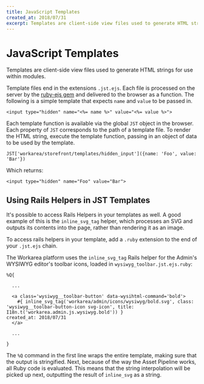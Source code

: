 ```yaml
---
title: JavaScript Templates
created_at: 2018/07/31
excerpt: Templates are client-side view files used to generate HTML strings for use within modules.
---
```


# JavaScript Templates

Templates are client-side view files used to generate HTML strings for use within modules.

Template files end in the extensions `.jst.ejs`. Each file is processed on the server by the [ruby-ejs gem](https://github.com/sstephenson/ruby-ejs) and delivered to the browser as a function. The following is a simple template that expects `name` and `value` to be passed in.

```
<input type="hidden" name="<%= name %>" value="<%= value %>">
```

Each template function is available via the global `JST` object in the browser. Each property of `JST` corresponds to the path of a template file. To render the HTML string, execute the template function, passing in an object of data to be used by the template.

```
JST['workarea/storefront/templates/hidden_input']({name: 'Foo', value: 'Bar'})
```

Which returns:

```
<input type="hidden" name="Foo" value="Bar">
```

## Using Rails Helpers in JST Templates

It's possible to access Rails Helpers in your templates as well. A good example of this is the `inline_svg_tag` helper, which processes an SVG and outputs its contents into the page, rather than rendering it as an image.

To access rails helpers in your template, add a `.ruby` extension to the end of your `.jst.ejs` chain.

The Workarea platform uses the `inline_svg_tag` Rails helper for the Admin's WYSIWYG editor's toolbar icons, loaded in `wysiwyg_toolbar.jst.ejs.ruby`:

```
%Q{

  ...

  <a class='wysiwyg__toolbar-button' data-wysihtml-command='bold'>
    #{ inline_svg_tag('workarea/admin/icons/wysiwyg/bold.svg', class: 'wysiwyg__toolbar-button-icon svg-icon', title: I18n.t('workarea.admin.js.wysiwyg.bold')) }
created_at: 2018/07/31
  </a>

  ...

}
```

The `%Q` command in the first line wraps the entire template, making sure that the output is stringified. Next, because of the way the Asset Pipeline works, all Ruby code is evaluated. This means that the string interpolation will be picked up next, outputting the result of `inline_svg` as a string.


